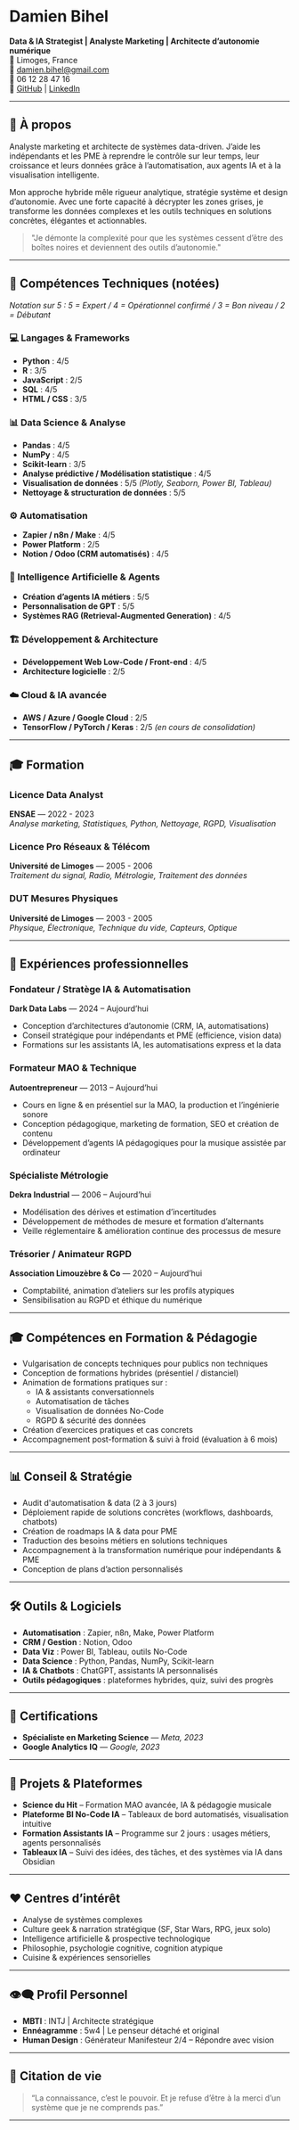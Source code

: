 # Damien Bihel  
**Data & IA Strategist | Analyste Marketing | Architecte d’autonomie numérique**  
📍 Limoges, France  
📧 damien.bihel@gmail.com  
📱 06 12 28 47 16  
🔗 [GitHub](https://github.com/DamienBihel) | [LinkedIn](https://linkedin.com/in/damienbihel/)

---

## 🎯 À propos

Analyste marketing et architecte de systèmes data-driven. J’aide les indépendants et les PME à reprendre le contrôle sur leur temps, leur croissance et leurs données grâce à l’automatisation, aux agents IA et à la visualisation intelligente.

Mon approche hybride mêle rigueur analytique, stratégie système et design d’autonomie. Avec une forte capacité à décrypter les zones grises, je transforme les données complexes et les outils techniques en solutions concrètes, élégantes et actionnables.

> "Je démonte la complexité pour que les systèmes cessent d’être des boîtes noires et deviennent des outils d’autonomie."

---

## 🧠 Compétences Techniques (notées)

*Notation sur 5 : 5 = Expert / 4 = Opérationnel confirmé / 3 = Bon niveau / 2 = Débutant*

### 💻 Langages & Frameworks
- **Python** : 4/5  
- **R** : 3/5  
- **JavaScript** : 2/5  
- **SQL** : 4/5  
- **HTML / CSS** : 3/5  

### 📊 Data Science & Analyse
- **Pandas** : 4/5  
- **NumPy** : 4/5  
- **Scikit-learn** : 3/5  
- **Analyse prédictive / Modélisation statistique** : 4/5  
- **Visualisation de données** : 5/5 *(Plotly, Seaborn, Power BI, Tableau)*  
- **Nettoyage & structuration de données** : 5/5  

### ⚙️ Automatisation
- **Zapier / n8n / Make** : 4/5  
- **Power Platform** : 2/5  
- **Notion / Odoo (CRM automatisés)** : 4/5  

### 🤖 Intelligence Artificielle & Agents
- **Création d’agents IA métiers** : 5/5  
- **Personnalisation de GPT** : 5/5  
- **Systèmes RAG (Retrieval-Augmented Generation)** : 4/5  

### 🏗️ Développement & Architecture
- **Développement Web Low-Code / Front-end** : 4/5  
- **Architecture logicielle** : 2/5  

### ☁️ Cloud & IA avancée
- **AWS / Azure / Google Cloud** : 2/5  
- **TensorFlow / PyTorch / Keras** : 2/5 *(en cours de consolidation)*

---

## 🎓 Formation

### Licence Data Analyst  
**ENSAE** — 2022 - 2023  
*Analyse marketing, Statistiques, Python, Nettoyage, RGPD, Visualisation*

### Licence Pro Réseaux & Télécom  
**Université de Limoges** — 2005 - 2006  
*Traitement du signal, Radio, Métrologie, Traitement des données*

### DUT Mesures Physiques  
**Université de Limoges** — 2003 - 2005  
*Physique, Électronique, Technique du vide, Capteurs, Optique*

---

## 💼 Expériences professionnelles

### Fondateur / Stratège IA & Automatisation  
**Dark Data Labs** — 2024 – Aujourd’hui  
- Conception d’architectures d’autonomie (CRM, IA, automatisations)  
- Conseil stratégique pour indépendants et PME (efficience, vision data)  
- Formations sur les assistants IA, les automatisations express et la data  

### Formateur MAO & Technique  
**Autoentrepreneur** — 2013 – Aujourd’hui  
- Cours en ligne & en présentiel sur la MAO, la production et l’ingénierie sonore  
- Conception pédagogique, marketing de formation, SEO et création de contenu  
- Développement d’agents IA pédagogiques pour la musique assistée par ordinateur

### Spécialiste Métrologie  
**Dekra Industrial** — 2006 – Aujourd’hui  
- Modélisation des dérives et estimation d’incertitudes  
- Développement de méthodes de mesure et formation d’alternants  
- Veille réglementaire & amélioration continue des processus de mesure

### Trésorier / Animateur RGPD  
**Association Limouzèbre & Co** — 2020 – Aujourd’hui  
- Comptabilité, animation d’ateliers sur les profils atypiques  
- Sensibilisation au RGPD et éthique du numérique  

---

## 🎓 Compétences en Formation & Pédagogie

- Vulgarisation de concepts techniques pour publics non techniques  
- Conception de formations hybrides (présentiel / distanciel)  
- Animation de formations pratiques sur :
  - IA & assistants conversationnels  
  - Automatisation de tâches  
  - Visualisation de données No-Code  
  - RGPD & sécurité des données  
- Création d’exercices pratiques et cas concrets  
- Accompagnement post-formation & suivi à froid (évaluation à 6 mois)  

---

## 📊 Conseil & Stratégie

- Audit d'automatisation & data (2 à 3 jours)  
- Déploiement rapide de solutions concrètes (workflows, dashboards, chatbots)  
- Création de roadmaps IA & data pour PME  
- Traduction des besoins métiers en solutions techniques  
- Accompagnement à la transformation numérique pour indépendants & PME  
- Conception de plans d’action personnalisés  

---

## 🛠️ Outils & Logiciels

- **Automatisation** : Zapier, n8n, Make, Power Platform  
- **CRM / Gestion** : Notion, Odoo  
- **Data Viz** : Power BI, Tableau, outils No-Code  
- **Data Science** : Python, Pandas, NumPy, Scikit-learn  
- **IA & Chatbots** : ChatGPT, assistants IA personnalisés  
- **Outils pédagogiques** : plateformes hybrides, quiz, suivi des progrès  

---

## 📜 Certifications

- **Spécialiste en Marketing Science** — *Meta, 2023*  
- **Google Analytics IQ** — *Google, 2023*  

---

## 🧠 Projets & Plateformes

- **Science du Hit** – Formation MAO avancée, IA & pédagogie musicale  
- **Plateforme BI No-Code IA** – Tableaux de bord automatisés, visualisation intuitive  
- **Formation Assistants IA** – Programme sur 2 jours : usages métiers, agents personnalisés  
- **Tableaux IA** – Suivi des idées, des tâches, et des systèmes via IA dans Obsidian  

---

## ❤️ Centres d’intérêt

- Analyse de systèmes complexes  
- Culture geek & narration stratégique (SF, Star Wars, RPG, jeux solo)  
- Intelligence artificielle & prospective technologique  
- Philosophie, psychologie cognitive, cognition atypique  
- Cuisine & expériences sensorielles  

---

## 👁️‍🗨️ Profil Personnel

- **MBTI** : INTJ | Architecte stratégique  
- **Ennéagramme** : 5w4 | Le penseur détaché et original  
- **Human Design** : Générateur Manifesteur 2/4 – Répondre avec vision  

---

## 💬 Citation de vie

> “La connaissance, c’est le pouvoir. Et je refuse d’être à la merci d’un système que je ne comprends pas.”

---

